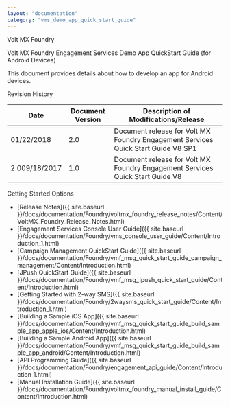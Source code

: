 ```yaml
---
layout: "documentation"
category: "vms_demo_app_quick_start_guide"
---
```

                      

Volt MX  Foundry

Volt MX  Foundry Engagement Services Demo App QuickStart Guide (for Android Devices)

This document provides details about how to develop an app for Android devices.

Revision History

  
| **Date** | **Document Version** | **Description of Modifications/Release** |
| --- | --- | --- |
| 01/22/2018 | 2.0 | Document release for Volt MX Foundry Engagement Services Quick Start Guide V8 SP1 |
| 2.009/18/2017 | 1.0 | Document release for Volt MX Foundry Engagement Services Quick Start Guide V8 |

Getting Started Options

*   [Release Notes]({{ site.baseurl }}/docs/documentation/Foundry/voltmx_foundry_release_notes/Content/VoltMX_Foundry_Release_Notes.html)
*   [Engagement Services Console User Guide]({{ site.baseurl }}/docs/documentation/Foundry/vms_console_user_guide/Content/Introduction_1.html)
*   [Campaign Management QuickStart Guide]({{ site.baseurl }}/docs/documentation/Foundry/vmf_msg_quick_start_guide_campaign_management/Content/Introduction.html)
*   [JPush QuickStart Guide]({{ site.baseurl }}/docs/documentation/Foundry/vmf_msg_jpush_quick_start_guide/Content/Introduction.html)
*   [Getting Started with 2-way SMS]({{ site.baseurl }}/docs/documentation/Foundry/2waysms_quick_start_guide/Content/Introduction_1.html)
*   [Building a Sample iOS App]({{ site.baseurl }}/docs/documentation/Foundry/vmf_msg_quick_start_guide_build_sample_app_apple_ios/Content/Introduction.html)
*   [Building a Sample Android App]({{ site.baseurl }}/docs/documentation/Foundry/vmf_msg_quick_start_guide_build_sample_app_android/Content/Introduction.html)
*   [API Programming Guide]({{ site.baseurl }}/docs/documentation/Foundry/engagement_api_guide/Content/Introduction_1.html)
*   [Manual Installation Guide]({{ site.baseurl }}/docs/documentation/Foundry/voltmx_foundry_manual_install_guide/Content/Introduction.html)

